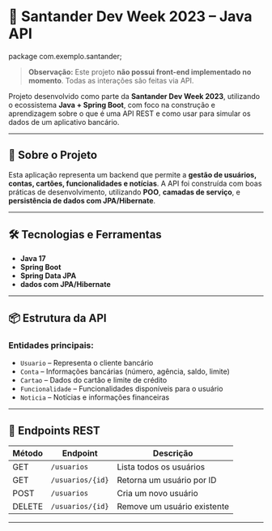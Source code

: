 # 🚀 Santander Dev Week 2023 – Java API
package com.exemplo.santander;
> **Observação:** Este projeto **não possui front-end implementado no momento**. Todas as interações são feitas via API.

Projeto desenvolvido como parte da **Santander Dev Week 2023**, utilizando o ecossistema **Java + Spring Boot**, com foco na construção e aprendizagem sobre o que é uma API REST e como usar para simular os dados de um aplicativo bancário.

---

## 🧠 Sobre o Projeto

Esta aplicação representa um backend que permite a **gestão de usuários, contas, cartões, funcionalidades e notícias**. A API foi construída com boas práticas de desenvolvimento, utilizando **POO**, **camadas de serviço**, e **persistência de dados com JPA/Hibernate**.

---

## 🛠️ Tecnologias e Ferramentas

- **Java 17**
- **Spring Boot**
- **Spring Data JPA**
- **dados com JPA/Hibernate**
---

## 📦 Estrutura da API

### Entidades principais:

- `Usuario` – Representa o cliente bancário  
- `Conta` – Informações bancárias (número, agência, saldo, limite)  
- `Cartao` – Dados do cartão e limite de crédito  
- `Funcionalidade` – Funcionalidades disponíveis para o usuário  
- `Noticia` – Notícias e informações financeiras

---

## 🔄 Endpoints REST

| Método | Endpoint           | Descrição                        |
|--------|--------------------|----------------------------------|
| GET    | `/usuarios`        | Lista todos os usuários          |
| GET    | `/usuarios/{id}`   | Retorna um usuário por ID        |
| POST   | `/usuarios`        | Cria um novo usuário             |
| DELETE | `/usuarios/{id}`   | Remove um usuário existente      |

---
